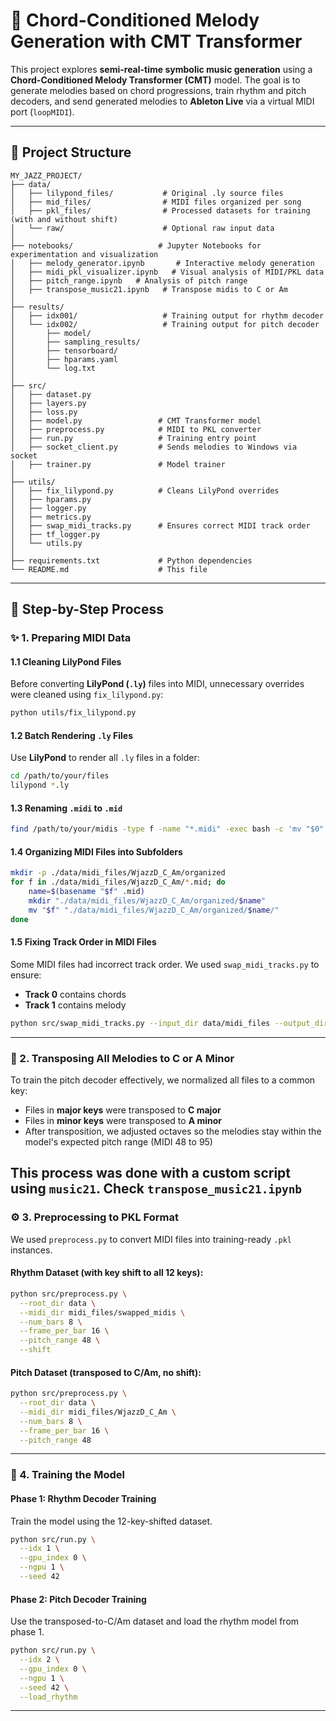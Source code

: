 # 🎵 Chord-Conditioned Melody Generation with CMT Transformer

This project explores **semi-real-time symbolic music generation** using a **Chord-Conditioned Melody Transformer (CMT)** model. The goal is to generate melodies based on chord progressions, train rhythm and pitch decoders, and send generated melodies to **Ableton Live** via a virtual MIDI port (`loopMIDI`).

---

## 📌 Project Structure
```
MY_JAZZ_PROJECT/
├── data/
│   ├── lilypond_files/           # Original .ly source files
│   ├── mid_files/                # MIDI files organized per song
│   ├── pkl_files/                # Processed datasets for training (with and without shift)
│   └── raw/                      # Optional raw input data
│
├── notebooks/                   # Jupyter Notebooks for experimentation and visualization
│   ├── melody_generator.ipynb       # Interactive melody generation
│   ├── midi_pkl_visualizer.ipynb   # Visual analysis of MIDI/PKL data
│   ├── pitch_range.ipynb   # Analysis of pitch range
│   ├── transpose_music21.ipynb   # Transpose midis to C or Am
│
├── results/
│   ├── idx001/                   # Training output for rhythm decoder
│   └── idx002/                   # Training output for pitch decoder
│       ├── model/
│       ├── sampling_results/
│       ├── tensorboard/
│       ├── hparams.yaml
│       └── log.txt
│
├── src/
│   ├── dataset.py
│   ├── layers.py
│   ├── loss.py
│   ├── model.py                 # CMT Transformer model
│   ├── preprocess.py            # MIDI to PKL converter
│   ├── run.py                   # Training entry point
│   ├── socket_client.py         # Sends melodies to Windows via socket
│   ├── trainer.py               # Model trainer
│
├── utils/
│   ├── fix_lilypond.py          # Cleans LilyPond overrides
│   ├── hparams.py
│   ├── logger.py
│   ├── metrics.py
│   ├── swap_midi_tracks.py      # Ensures correct MIDI track order
│   ├── tf_logger.py
│   └── utils.py
│
├── requirements.txt             # Python dependencies
└── README.md                    # This file
```

---

## 🚀 Step-by-Step Process

### ✨ 1. Preparing MIDI Data

#### 1.1 Cleaning LilyPond Files
Before converting **LilyPond (`.ly`)** files into MIDI, unnecessary overrides were cleaned using `fix_lilypond.py`:
```bash
python utils/fix_lilypond.py 
```

#### 1.2 Batch Rendering `.ly` Files
Use **LilyPond** to render all `.ly` files in a folder:
```bash
cd /path/to/your/files
lilypond *.ly
```

#### 1.3 Renaming `.midi` to `.mid`
```bash
find /path/to/your/midis -type f -name "*.midi" -exec bash -c 'mv "$0" "${0%.midi}.mid"' {} \;
```

#### 1.4 Organizing MIDI Files into Subfolders
```bash
mkdir -p ./data/midi_files/WjazzD_C_Am/organized
for f in ./data/midi_files/WjazzD_C_Am/*.mid; do
    name=$(basename "$f" .mid)
    mkdir "./data/midi_files/WjazzD_C_Am/organized/$name"
    mv "$f" "./data/midi_files/WjazzD_C_Am/organized/$name/"
done
```

#### 1.5 Fixing Track Order in MIDI Files
Some MIDI files had incorrect track order. We used `swap_midi_tracks.py` to ensure:
- **Track 0** contains chords
- **Track 1** contains melody
```bash
python src/swap_midi_tracks.py --input_dir data/midi_files --output_dir data/swapped_midis
```

---

### 🌟 2. Transposing All Melodies to C or A Minor
To train the pitch decoder effectively, we normalized all files to a common key:

- Files in **major keys** were transposed to **C major**
- Files in **minor keys** were transposed to **A minor**
- After transposition, we adjusted octaves so the melodies stay within the model's expected pitch range (MIDI 48 to 95)

This process was done with a custom script using `music21`. 
Check `transpose_music21.ipynb`
---

### ⚙️ 3. Preprocessing to PKL Format
We used `preprocess.py` to convert MIDI files into training-ready `.pkl` instances.

#### Rhythm Dataset (with key shift to all 12 keys):
```bash
python src/preprocess.py \
  --root_dir data \
  --midi_dir midi_files/swapped_midis \
  --num_bars 8 \
  --frame_per_bar 16 \
  --pitch_range 48 \
  --shift
```

#### Pitch Dataset (transposed to C/Am, no shift):
```bash
python src/preprocess.py \
  --root_dir data \
  --midi_dir midi_files/WjazzD_C_Am \
  --num_bars 8 \
  --frame_per_bar 16 \
  --pitch_range 48
```

---

### 🚀 4. Training the Model

#### Phase 1: Rhythm Decoder Training
Train the model using the 12-key-shifted dataset.
```bash
python src/run.py \
  --idx 1 \
  --gpu_index 0 \
  --ngpu 1 \
  --seed 42
```

#### Phase 2: Pitch Decoder Training
Use the transposed-to-C/Am dataset and load the rhythm model from phase 1.
```bash
python src/run.py \
  --idx 2 \
  --gpu_index 0 \
  --ngpu 1 \
  --seed 42 \
  --load_rhythm
```

---

